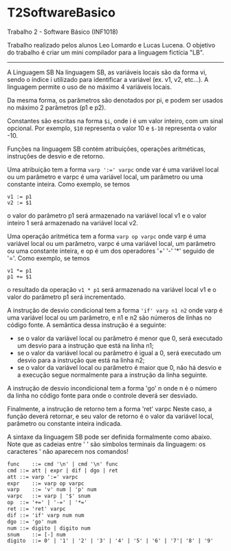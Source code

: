 # T2SoftwareBasico
 Trabalho 2 - Software Básico (INF1018)

Trabalho realizado pelos alunos Leo Lomardo e Lucas Lucena. O objetivo do trabalho é criar um mini compilador para a linguagem fictícia "LB".

---

A Linguagem SB
Na linguagem SB, as variáveis locais são da forma vi, sendo o índice i utilizado para identificar a variável (ex. v1, v2, etc...). A linguagem permite o uso de no máximo 4 variáveis locais.

Da mesma forma, os parâmetros são denotados por pi, e podem ser usados no máximo 2 parâmetros (p1 e p2).

Constantes são escritas na forma `$i`, onde i é um valor inteiro, com um sinal opcional. Por exemplo, `$10` representa o valor 10 e `$-10` representa o valor -10.

Funções na linguagem SB contém atribuições, operações aritméticas, instruções de desvio e de retorno.

Uma atribuição tem a forma `varp ':=' varpc` onde var é uma variável local ou um parâmetro e varpc é uma variável local, um parâmetro ou uma constante inteira. Como exemplo, se temos

`
v1 := p1
`
<br>
`
v2 := $1
`

o valor do parâmetro p1 será armazenado na variável local v1 e o valor inteiro 1 será armazenado na variável local v2.

Uma operação aritmética tem a forma `varp op varpc` onde varp é uma variável local ou um parâmetro, varpc é uma variável local, um parâmetro ou uma constante inteira, e op é um dos operadores '+' '-' '*' seguido de '='. Como exemplo, se temos

`
v1 *= p1
`
<br>
`
p1 += $1
`

o resultado da operação `v1 * p1` será armazenado na variável local v1 e o valor do parâmetro p1 será incrementado.

A instrução de desvio condicional tem a forma `'if' varp n1 n2` onde varp é uma variável local ou um parâmetro, e n1 e n2 são números de linhas no código fonte. A semântica dessa instrução é a seguinte:

- se o valor da variável local ou parâmetro é menor que 0, será executado um desvio para a instrução que está na linha n1;  
- se o valor da variável local ou parâmetro é igual a 0, será executado um desvio para a instrução que está na linha n2;  
- se o valor da variável local ou parâmetro é maior que 0, não há desvio e a execução segue normalmente para a instrução da linha seguinte.  

A instrução de desvio incondicional tem a forma 'go' n onde n é o número da linha no código fonte para onde o controle deverá ser desviado.

Finalmente, a instrução de retorno tem a forma 'ret' varpc Neste caso, a função deverá retornar, e seu valor de retorno é o valor da variável local, parâmetro ou constante inteira indicada.

A sintaxe da linguagem SB pode ser definida formalmente como abaixo. Note que as cadeias entre ' ' são símbolos terminais da linguagem: os caracteres ' não aparecem nos comandos!

```diff
func	::=	cmd '\n' | cmd '\n' func   
cmd	::=	att | expr | dif | dgo | ret  
att	::=	varp ':=' varpc   
expr	::=	varp op varpc  
varp	::=	'v' num | 'p' num  
varpc	::=	varp | '$' snum  
op	::=	'+=' | '-=' | '*='  
ret	::=	'ret' varpc  
dif	::=	'if' varp num num  
dgo	::=	'go' num  
num	::=	digito | digito num  
snum	::=	[-] num  
digito	::=	0' | '1' | '2' | '3' | '4' | '5' | '6' | '7'| '8' | '9'  
```
